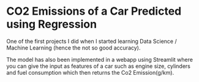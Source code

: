 # CO2 Emissions of a Car Predicted using Regression
One of the first projects I did when I started learning Data Science / Machine Learning (hence the not so good accuracy).

The model has also been implemented in a webapp using Streamlit where you can give the input as features of a car such as engine size, cylinders and fuel consumption which then returns the Co2 Emission(g/km).
